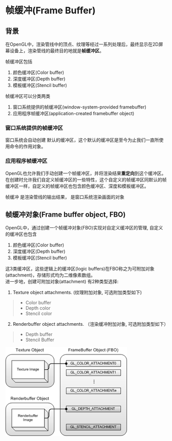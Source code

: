 # 帧缓冲(Frame Buffer)

## 背景

在OpenGL中，渲染管线中的顶点、纹理等经过一系列处理后，最终显示在2D屏幕设备上，渲染管线的最终目的地就是**帧缓冲区**。

帧缓冲区包括

1. 颜色缓冲区(Color buffer)
2. 深度缓冲区(Depth buffer)
3. 模板缓冲区(Stencil buffer)

帧缓冲区可以分类两类

1. 窗口系统提供的帧缓冲区(window-system-provided framebuffer)
2. 应用程序帧缓冲区(application-created framebuffer object)


### 窗口系统提供的帧缓冲区

窗口系统会自动创建 默认的缓冲区，这个默认的缓冲区是至今为止我们一直所使用命令的作用对象。

### 应用程序帧缓冲区

OpenGL也允许我们手动创建一个帧缓冲区，并将渲染结果**重定向**到这个缓冲区。在创建时允许我们自定义帧缓冲区的一些特性，这个自定义的帧缓冲区同默认的帧缓冲区一样，自定义的帧缓冲区也包含颜色缓冲区、深度和模板缓冲区。

帧缓冲 是渲染管线的输出结果， 是窗口系统渲染画面的对象

## 帧缓冲对象(Frame buffer object, FBO)

OpenGL中，通过创建一个帧缓冲对象(FBO)实现对自定义缓冲区的管理, 自定义的缓冲区也包含

1. 颜色缓冲区(Color buffer)
2. 深度缓冲区(Depth buffer)
3. 模板缓冲区(Stencil buffer)

这3类缓冲区，这些逻辑上的缓冲区(logic buffers)在FBO称之为可附加对象(attachment)，存储形式均为二维像素数组。  
进一步地，创建可附加对象(attachment) 有2种类型选择:

1. Texture object attachments. (纹理附加对象, 可选附加类型如下)

 > - Color buffer
 > - Depth color  
 > - Stencil color

2. Renderbuffer object attachments. （渲染缓冲附加对象, 可选附加类型如下）

> - Depth buffer
> - Stencil Buffer

![avatar](https://github.com/atalia/LearningOpenGL/blob/master/OpenGL/Framebuffers/fbo.png)

